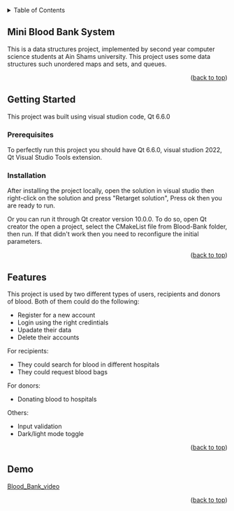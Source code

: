 <a name="readme-top"></a>
<details>
  <summary>Table of Contents</summary>
  <ol>
    <li>
      <a href="#about-the-project">Mini Blood Bank System</a>
    </li>
    <li>
      <a href="#getting-started">Getting Started</a>
      <ul>
        <li><a href="#prerequisites">Prerequisites</a></li>
        <li><a href="#installation">Installation</a></li>
      </ul>
    </li>
    <li>
      <a href="#Features">Features</a>
    </li>
    <li>
      <a href="#Demo">Demo</a>
    </li>
  </ol>
</details>

## Mini Blood Bank System

This is a data structures project, implemented by second year computer science students at Ain Shams university. This project uses some data structures such unordered maps and sets, and queues.
<p align="right">(<a href="#readme-top">back to top</a>)</p>

## Getting Started

This project was built using visual studion code, Qt 6.6.0

### Prerequisites

To perfectly run this project you should have Qt 6.6.0, visual studion 2022, Qt Visual Studio Tools extension.

### Installation

After installing the project locally, open the solution in visual studio then right-click on the solution and press "Retarget solution", Press ok then you are ready to run.

Or you can run it through Qt creator version 10.0.0. To do so, open Qt creator the open a project, select the CMakeList file from Blood-Bank folder, then run. If that didn't work then you need to reconfigure the initial parameters.
<p align="right">(<a href="#readme-top">back to top</a>)</p>

## Features
This project is used by two different types of users, recipients and donors of blood.<bf>
Both of them could do the following:
<ul>
    <li>Register for a new account</li>
    <li>Login using the right credintials</li>
    <li>Upadate their data</li>
    <li>Delete their accounts</li>
</ul>
For recipients:
<ul>
    <li>They could search for blood in different hospitals</li>
    <li>They could request blood bags</li>
</ul>
For donors:
<ul>
    <li>Donating blood to hospitals</li>
</ul>
Others:
<ul>
    <li>Input validation</li>
    <li>Dark/light mode toggle</li>
</ul>
<p align="right">(<a href="#readme-top">back to top</a>)</p>

## Demo
<a href="https://drive.google.com/file/d/1_SPFf7o677RZSv87S4bfePxINTFLA5qu/view?usp=sharing">Blood_Bank_video</a>
<p align="right">(<a href="#readme-top">back to top</a>)</p>
